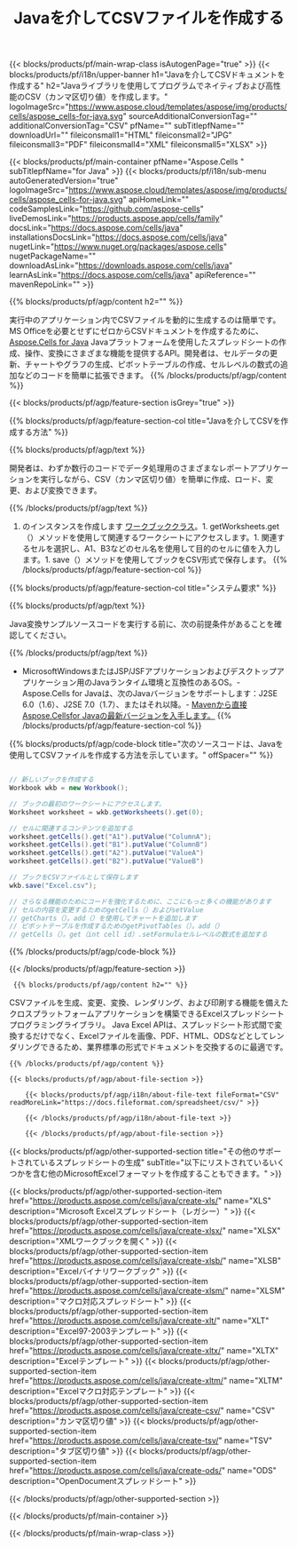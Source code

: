 ﻿---
title: Javaを介してCSVファイルを作成する 
url: /ja/java/create-csv/ 
description: JavaCSVドキュメントを生成するためのサンプルコード。このコードを使用して、JavaベースのデスクトップまたはWebアプリケーション内にCSVファイルを作成します。
---
{{< blocks/products/pf/main-wrap-class isAutogenPage="true" >}}
{{< blocks/products/pf/i18n/upper-banner h1="Javaを介してCSVドキュメントを作成する" h2="Javaライブラリを使用してプログラムでネイティブおよび高性能のCSV（カンマ区切り値）を作成します。" logoImageSrc="https://www.aspose.cloud/templates/aspose/img/products/cells/aspose_cells-for-java.svg" sourceAdditionalConversionTag="" additionalConversionTag="CSV" pfName="" subTitlepfName="" downloadUrl="" fileiconsmall1="HTML" fileiconsmall2="JPG" fileiconsmall3="PDF" fileiconsmall4="XML" fileiconsmall5="XLSX" >}}

{{< blocks/products/pf/main-container pfName="Aspose.Cells " subTitlepfName="for Java" >}}
{{< blocks/products/pf/i18n/sub-menu autoGeneratedVersion="true" logoImageSrc="https://www.aspose.cloud/templates/aspose/img/products/cells/aspose_cells-for-java.svg" apiHomeLink="" codeSamplesLink="https://github.com/aspose-cells" liveDemosLink="https://products.aspose.app/cells/family" docsLink="https://docs.aspose.com/cells/java" installationsDocsLink="https://docs.aspose.com/cells/java" nugetLink="https://www.nuget.org/packages/aspose.cells" nugetPackageName="" downloadAsLink="https://downloads.aspose.com/cells/java" learnAsLink="https://docs.aspose.com/cells/java" apiReference="" mavenRepoLink="" >}}

{{% blocks/products/pf/agp/content h2="" %}}

 実行中のアプリケーション内でCSVファイルを動的に生成するのは簡単です。 MS Officeを必要とせずにゼロからCSVドキュメントを作成するために、
 [Aspose.Cells for Java](https://products.aspose.com/cells/java) 
 Javaプラットフォームを使用したスプレッドシートの作成、操作、変換にさまざまな機能を提供するAPI。開発者は、セルデータの更新、チャートやグラフの生成、ピボットテーブルの作成、セルレベルの数式の追加などのコードを簡単に拡張できます。
{{% /blocks/products/pf/agp/content %}}

{{< blocks/products/pf/agp/feature-section isGrey="true" >}}

{{% blocks/products/pf/agp/feature-section-col title="Javaを介してCSVを作成する方法" %}}

{{% blocks/products/pf/agp/text %}}

 開発者は、わずか数行のコードでデータ処理用のさまざまなレポートアプリケーションを実行しながら、CSV（カンマ区切り値）を簡単に作成、ロード、変更、および変換できます。

{{% /blocks/products/pf/agp/text %}}

1. のインスタンスを作成します [ワークブッククラス](https://reference.aspose.com/cells/java/com.aspose.cells/Workbook)。1. getWorksheets.get（）メソッドを使用して関連するワークシートにアクセスします。1. 関連するセルを選択し、A1、B3などのセル名を使用して目的のセルに値を入力します。1. save（）メソッドを使用してブックをCSV形式で保存します。
{{% /blocks/products/pf/agp/feature-section-col %}}

{{% blocks/products/pf/agp/feature-section-col title="システム要求" %}}

{{% blocks/products/pf/agp/text %}}

Java変換サンプルソースコードを実行する前に、次の前提条件があることを確認してください。  

{{% /blocks/products/pf/agp/text %}}

- MicrosoftWindowsまたはJSP/JSFアプリケーションおよびデスクトップアプリケーション用のJavaランタイム環境と互換性のあるOS。- Aspose.Cells for Javaは、次のJavaバージョンをサポートします：J2SE 6.0（1.6）、J2SE 7.0（1.7）、またはそれ以降。- [Mavenから直接Aspose.Cellsfor Javaの最新バージョンを入手します。](https://docs.aspose.com/cells/java/installation/) 
{{% /blocks/products/pf/agp/feature-section-col %}}

{{% blocks/products/pf/agp/code-block title="次のソースコードは、Javaを使用してCSVファイルを作成する方法を示しています。" offSpacer="" %}}

```cs

// 新しいブックを作成する
Workbook wkb = new Workbook();

// ブックの最初のワークシートにアクセスします。
Worksheet worksheet = wkb.getWorksheets().get(0);

// セルに関連するコンテンツを追加する
worksheet.getCells().get("A1").putValue("ColumnA");
worksheet.getCells().get("B1").putValue("ColumnB")
worksheet.getCells().get("A2").putValue("ValueA")
worksheet.getCells().get("B2").putValue("ValueB")

// ブックをCSVファイルとして保存します
wkb.save("Excel.csv"); 

// さらなる機能のためにコードを強化するために、ここにもっと多くの機能があります
// セルの内容を変更するためのgetCells（）およびsetValue
// getCharts（）。add（）を使用してチャートを追加します
// ピボットテーブルを作成するためのgetPivotTables（）。add（）
// getCells（）。get（int cell id）.setFormulaセルレベルの数式を追加する


```

{{% /blocks/products/pf/agp/code-block %}}

{{< /blocks/products/pf/agp/feature-section >}}

<!-- aboutfile Starts -->

     
     {{% blocks/products/pf/agp/content h2="" %}}

 CSVファイルを生成、変更、変換、レンダリング、および印刷する機能を備えたクロスプラットフォームアプリケーションを構築できるExcelスプレッドシートプログラミングライブラリ。 Java Excel APIは、スプレッドシート形式間で変換するだけでなく、Excelファイルを画像、PDF、HTML、ODSなどとしてレンダリングできるため、業界標準の形式でドキュメントを交換するのに最適です。



    {{% /blocks/products/pf/agp/content %}}

    {{< blocks/products/pf/agp/about-file-section >}}

        {{< blocks/products/pf/agp/i18n/about-file-text fileFormat="CSV" readMoreLink="https://docs.fileformat.com/spreadsheet/csv/" >}}

        {{< /blocks/products/pf/agp/i18n/about-file-text >}}

        {{< /blocks/products/pf/agp/about-file-section >}}

          

<!-- aboutfile Ends -->

{{< blocks/products/pf/agp/other-supported-section title="その他のサポートされているスプレッドシートの生成" subTitle="以下にリストされているいくつかを含む他のMicrosoftExcelフォーマットを作成することもできます。" >}}

{{< blocks/products/pf/agp/other-supported-section-item href="https://products.aspose.com/cells/java/create-xls/" name="XLS" description="Microsoft Excelスプレッドシート（レガシー）" >}} 
{{< blocks/products/pf/agp/other-supported-section-item href="https://products.aspose.com/cells/java/create-xlsx/" name="XLSX" description="XMLワークブックを開く" >}} 
{{< blocks/products/pf/agp/other-supported-section-item href="https://products.aspose.com/cells/java/create-xlsb/" name="XLSB" description="Excelバイナリワークブック" >}} 
{{< blocks/products/pf/agp/other-supported-section-item href="https://products.aspose.com/cells/java/create-xlsm/" name="XLSM" description="マクロ対応スプレッドシート" >}} 
{{< blocks/products/pf/agp/other-supported-section-item href="https://products.aspose.com/cells/java/create-xlt/" name="XLT" description="Excel97-2003テンプレート" >}} 
{{< blocks/products/pf/agp/other-supported-section-item href="https://products.aspose.com/cells/java/create-xltx/" name="XLTX" description="Excelテンプレート" >}} 
{{< blocks/products/pf/agp/other-supported-section-item href="https://products.aspose.com/cells/java/create-xltm/" name="XLTM" description="Excelマクロ対応テンプレート" >}} 
{{< blocks/products/pf/agp/other-supported-section-item href="https://products.aspose.com/cells/java/create-csv/" name="CSV" description="カンマ区切り値" >}} 
{{< blocks/products/pf/agp/other-supported-section-item href="https://products.aspose.com/cells/java/create-tsv/" name="TSV" description="タブ区切り値" >}} 
{{< blocks/products/pf/agp/other-supported-section-item href="https://products.aspose.com/cells/java/create-ods/" name="ODS" description="OpenDocumentスプレッドシート" >}} 

{{< /blocks/products/pf/agp/other-supported-section >}}

{{< /blocks/products/pf/main-container >}}
    
{{< /blocks/products/pf/main-wrap-class >}}
